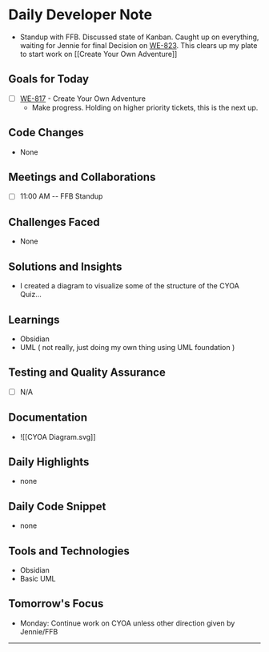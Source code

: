 # Daily Developer Note

- Standup with FFB. Discussed state of Kanban. Caught up on everything, waiting for Jennie for final Decision on [WE-823](https://firstfinancialbank.atlassian.net/browse/WE-823). This clears up my plate to start work on [[Create Your Own Adventure]]
## Goals for Today
- [ ] [WE-817](https://firstfinancialbank.atlassian.net/browse/WE-817) - Create Your Own Adventure
	- Make progress. Holding on higher priority tickets, this is the next up. 

## Code Changes
- None

## Meetings and Collaborations
- [ ] 11:00 AM -- FFB Standup

## Challenges Faced
- None

## Solutions and Insights
- I created a diagram to visualize some of the structure of the CYOA Quiz...

## Learnings
- Obsidian
- UML ( not really, just doing my own thing using UML foundation )

## Testing and Quality Assurance
- [ ] N/A

## Documentation
- ![[CYOA Diagram.svg]]

## Daily Highlights
- none

## Daily Code Snippet
- none

## Tools and Technologies
- Obsidian
- Basic UML

## Tomorrow's Focus
- Monday: Continue work on CYOA unless other direction given by Jennie/FFB

---

